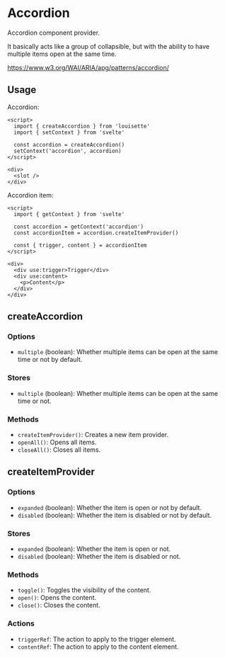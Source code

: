 # Accordion

Accordion component provider.

It basically acts like a group of collapsible, but with the ability to have multiple items open at the same time.

https://www.w3.org/WAI/ARIA/apg/patterns/accordion/

## Usage

Accordion:

```svelte
<script>
  import { createAccordion } from 'louisette'
  import { setContext } from 'svelte'

  const accordion = createAccordion()
  setContext('accordion', accordion)
</script>

<div>
  <slot />
</div>
```

Accordion item:

```svelte
<script>
  import { getContext } from 'svelte'

  const accordion = getContext('accordion')
  const accordionItem = accordion.createItemProvider()

  const { trigger, content } = accordionItem
</script>

<div>
  <div use:trigger>Trigger</div>
  <div use:content>
    <p>Content</p>
  </div>
</div>
```

## createAccordion

### Options

- `multiple` (boolean): Whether multiple items can be open at the same time or not by default.

### Stores

- `multiple` (boolean): Whether multiple items can be open at the same time or not.

### Methods

- `createItemProvider()`: Creates a new item provider.
- `openAll()`: Opens all items.
- `closeAll()`: Closes all items.

## createItemProvider

### Options

- `expanded` (boolean): Whether the item is open or not by default.
- `disabled` (boolean): Whether the item is disabled or not by default.

### Stores

- `expanded` (boolean): Whether the item is open or not.
- `disabled` (boolean): Whether the item is disabled or not.

### Methods

- `toggle()`: Toggles the visibility of the content.
- `open()`: Opens the content.
- `close()`: Closes the content.

### Actions

- `triggerRef`: The action to apply to the trigger element.
- `contentRef`: The action to apply to the content element.
